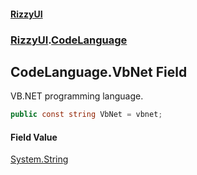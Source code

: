 #### [RizzyUI](index 'index')
### [RizzyUI](RizzyUI 'RizzyUI').[CodeLanguage](RizzyUI.CodeLanguage 'RizzyUI.CodeLanguage')

## CodeLanguage.VbNet Field

VB.NET programming language.

```csharp
public const string VbNet = vbnet;
```

#### Field Value
[System.String](https://docs.microsoft.com/en-us/dotnet/api/System.String 'System.String')